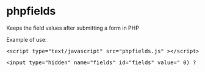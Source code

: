 phpfields
=========

Keeps the field values ​​after submitting a form in PHP

Example of use:

<pre>
&lt;script type="text/javascript" src="phpfields.js" &gt;&lt;/script&gt;
</pre>

<pre>
&lt;input type="hidden" name="fields" id="fields" value="<?php echo (count($_POST) > 0) ? base64_encode(json_encode($_POST)) : ""  ?>" /&gt;

</pre>
